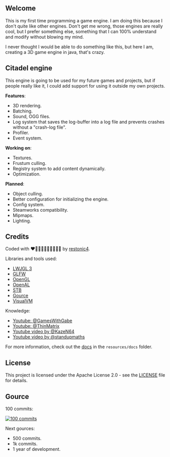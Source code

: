 ## Welcome

This is my first time programming a game engine. I am doing this because I don't quite like other engines. Don't get me wrong, those engines are really cool, but I prefer something else, something that I can 100% understand and modify without blowing my mind.

I never thought I would be able to do something like this, but here I am, creating a 3D game engine in java, that's crazy.

## Citadel engine

This engine is going to be used for my future games and projects, but if people really like it, I could add support for using it outside my own projects.

<b>Features</b>:
- 3D rendering.
- Batching.
- Sound, OGG files.
- Log system that saves the log-buffer into a log file and prevents crashes without a "crash-log file".
- Profiler.
- Event system.

<b>Working on</b>:
- Textures.
- Frustum culling.
- Registry system to add content dynamically.
- Optimization.

<b>Planned</b>:
- Object culling.
- Better configuration for initializing the engine.
- Config system.
- Steamworks compatibility.
- Mipmaps.
- Lighting.

## Credits

Coded with ❤🧡💛💚💙💙💜🤎🖤🤍 by <a href="https://github.com/restonic4">restonic4</a>.

Libraries and tools used:
- <a href="https://www.lwjgl.org">LWJGL 3</a>
- <a href="https://www.glfw.org">GLFW</a>
- <a href="https://www.khronos.org/about/">OpenGL</a>
- <a href="https://www.openal.org">OpenAL</a>
- <a href="https://github.com/nothings/stb">STB</a>
- <a href="https://gource.io">Gource</a>
- <a href="https://visualvm.github.io">VisualVM</a>

Knowledge:
- <a href="https://www.youtube.com/@GamesWithGabe">Youtube: @GamesWithGabe</a>
- <a href="https://www.youtube.com/@ThinMatrix">Youtube: @ThinMatrix</a>
- <a href="https://www.youtube.com/watch?v=f05PwswO7qc">Youtube video by @KazeN64</a>
- <a href="https://www.youtube.com/watch?v=1LCEiVDHJmc">Youtube video by @standupmaths</a>

For more information, check out the [docs](./resources/docs) in the `resources/docs` folder.

## License

This project is licensed under the Apache License 2.0 - see the [LICENSE](LICENSE) file for details.

## Gource

100 commits:

[![100 commits](https://img.youtube.com/vi/ai7zSsb1ELU/0.jpg)](https://www.youtube.com/watch?v=ai7zSsb1ELU)

Next gources:
- 500 commits.
- 1k commits.
- 1 year of development.